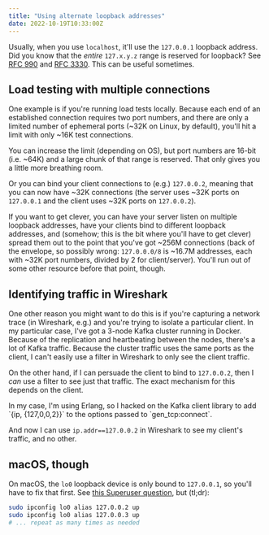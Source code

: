 ```yaml
---
title: "Using alternate loopback addresses"
date: 2022-10-19T10:33:00Z
---
```


Usually, when you use `localhost`, it'll use the `127.0.0.1` loopback address. Did you know that the _entire_
`127.x.y.z` range is reserved for loopback? See [RFC 990][rfc990] and [RFC 3330][rfc3330]. This can be useful sometimes.

[rfc990]: https://www.ietf.org/rfc/rfc990.html#page-6
[rfc3330]: https://www.ietf.org/rfc/rfc3330.html#section-2

## Load testing with multiple connections

One example is if you're running load tests locally. Because each end of an established connection requires two port
numbers, and there are only a limited number of ephemeral ports (~32K on Linux, by default), you'll hit a limit with
only ~16K test connections.

You can increase the limit (depending on OS), but port numbers are 16-bit (i.e. ~64K) and a large chunk of that range is
reserved. That only gives you a little more breathing room.

Or you can bind your client connections to (e.g.) `127.0.0.2`, meaning that you can now have ~32K connections (the
server uses ~32K ports on `127.0.0.1` and the client uses ~32K ports on `127.0.0.2`).

If you want to get clever, you can have your server listen on multiple loopback addresses, have your clients bind to
different loopback addresses, and (somehow; this is the bit where you'll have to get clever) spread them out to the
point that you've got ~256M connections (back of the envelope, so possibly wrong: `127.0.0.0/8` is ~16.7M addresses,
each with ~32K port numbers, divided by 2 for client/server). You'll run out of some other resource before that point,
though.

## Identifying traffic in Wireshark

One other reason you might want to do this is if you're capturing a network trace (in Wireshark, e.g.) and you're trying
to isolate a particular client. In my particular case, I've got a 3-node Kafka cluster running in Docker. Because of the
replication and heartbeating between the nodes, there's a lot of Kafka traffic. Because the cluster traffic uses the
same ports as the client, I can't easily use a filter in Wireshark to only see the client traffic.

On the other hand, if I can persuade the client to bind to `127.0.0.2`, then I _can_ use a filter to see just that
traffic. The exact mechanism for this depends on the client.

<div class="callout callout-secondary" markdown="span">
In my case, I'm using Erlang, so I hacked on the Kafka client library to add `{ip, {127,0,0,2}}` to the options passed
to `gen_tcp:connect`.
</div>

And now I can use `ip.addr==127.0.0.2` in Wireshark to see my client's traffic, and no other.

## macOS, though

On macOS, the `lo0` loopback device is only bound to `127.0.0.1`, so you'll have to fix that first. See [this Superuser
question](https://superuser.com/questions/458875/how-do-you-get-loopback-addresses-other-than-127-0-0-1-to-work-on-os-x),
but (tl;dr):

```bash
sudo ipconfig lo0 alias 127.0.0.2 up
sudo ipconfig lo0 alias 127.0.0.3 up
# ... repeat as many times as needed
```
